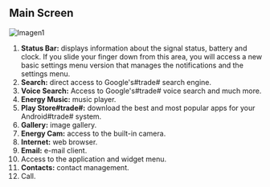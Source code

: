 ## Main Screen

![Imagen1](http://static.energysistem.com/images/manuals/39995/542d3bd27c699.jpg)

1. **Status Bar:** displays information about the signal status, battery and clock. If you slide your finger down from this area, you will access a new basic settings menu version that manages the notifications and the settings menu.
2. **Search:** direct access to Google's#trade# search engine.
3. **Voice Search:** Access to Google's#trade# voice search and much more.
4. **Energy Music:** music player.
5. **Play Store#trade#:** download the best and most popular apps for your Android#trade# system.
6. **Gallery:** image gallery.
7. **Energy Cam:** access to the built-in camera.
8. **Internet:** web browser.
9. **Email:** e-mail client.
10. Access to the application and widget menu.
11. **Contacts:** contact management.
12. Call.
